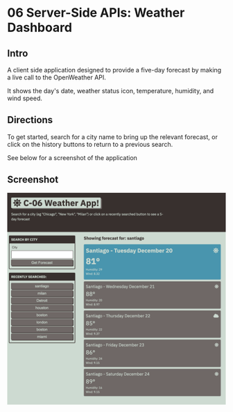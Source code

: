 # 06 Server-Side APIs: Weather Dashboard
## Intro
A client side application designed to provide a five-day forecast by making a live call to the OpenWeather API.

It shows the day's date, weather status icon, temperature, humidity, and wind speed. 

## Directions
To get started, search for a city name to bring up the relevant forecast, or click on the history buttons to return to a previous search.

See below for a screenshot of the application

## Screenshot
![screenshot](./assets/app-screenshot.png)